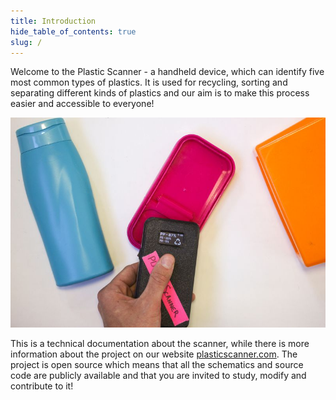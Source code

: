 ```yaml
---
title: Introduction
hide_table_of_contents: true
slug: /
---
```


Welcome to the Plastic Scanner - a handheld device, which can identify five most common types of plastics. 
It is used for recycling, sorting and separating different kinds of plastics and our aim is to make this process
easier and accessible to everyone!

<!-- HTML used for centering the image. Empty lines within div prevent rendering as HTML, so keep them -->
<div style={{textAlign: 'center'}}>

  ![plastic scanner](/img/plasticscanner.jpg)

</div>

<!-- Maybe expand on plastic sorting and waste management here? Also mention which plastic polymer types we handle/there are? -->

This is a technical documentation about the scanner, while there is more information about the project on our website [plasticscanner.com](https://plasticscanner.com). The project is open source which means that all the schematics and source code are publicly available and that you are invited to study, modify and contribute to it!
